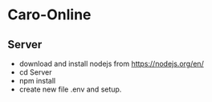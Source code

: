 # Caro-Online
## Server
+ download and install nodejs from https://nodejs.org/en/
+ cd Server
+ npm install
+ create new file .env and setup.